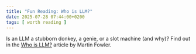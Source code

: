 ```yaml
---
title: "Fun Reading: Who is LLM?"
date: 2025-07-28 07:44:00+0200
tags: [ worth reading ]
---
```

Is an LLM a stubborn donkey, a genie, or a slot machine (and why)? Find out in the [Who is LLM?](https://martinfowler.com/articles/who-is-llm.html) article by Martin Fowler.
